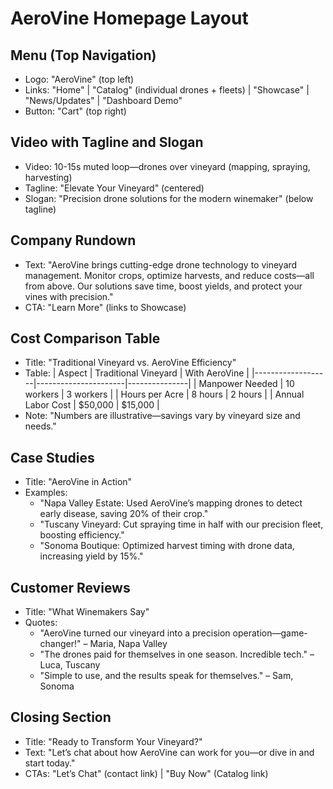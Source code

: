 # AeroVine Homepage Layout

## Menu (Top Navigation)
- Logo: "AeroVine" (top left)
- Links: "Home" | "Catalog" (individual drones + fleets) | "Showcase" | "News/Updates" | "Dashboard Demo"
- Button: "Cart" (top right)

## Video with Tagline and Slogan
- Video: 10-15s muted loop—drones over vineyard (mapping, spraying, harvesting)
- Tagline: "Elevate Your Vineyard" (centered)
- Slogan: "Precision drone solutions for the modern winemaker" (below tagline)

## Company Rundown
- Text: "AeroVine brings cutting-edge drone technology to vineyard management. Monitor crops, optimize harvests, and reduce costs—all from above. Our solutions save time, boost yields, and protect your vines with precision."
- CTA: "Learn More" (links to Showcase)

## Cost Comparison Table
- Title: "Traditional Vineyard vs. AeroVine Efficiency"
- Table:
  | Aspect            | Traditional Vineyard | With AeroVine |
  |-------------------|----------------------|---------------|
  | Manpower Needed   | 10 workers          | 3 workers     |
  | Hours per Acre    | 8 hours             | 2 hours       |
  | Annual Labor Cost | $50,000             | $15,000       |
- Note: "Numbers are illustrative—savings vary by vineyard size and needs."

## Case Studies
- Title: "AeroVine in Action"
- Examples:
  - "Napa Valley Estate: Used AeroVine’s mapping drones to detect early disease, saving 20% of their crop."
  - "Tuscany Vineyard: Cut spraying time in half with our precision fleet, boosting efficiency."
  - "Sonoma Boutique: Optimized harvest timing with drone data, increasing yield by 15%."

## Customer Reviews
- Title: "What Winemakers Say"
- Quotes:
  - "AeroVine turned our vineyard into a precision operation—game-changer!" – Maria, Napa Valley
  - "The drones paid for themselves in one season. Incredible tech." – Luca, Tuscany
  - "Simple to use, and the results speak for themselves." – Sam, Sonoma

## Closing Section
- Title: "Ready to Transform Your Vineyard?"
- Text: "Let’s chat about how AeroVine can work for you—or dive in and start today."
- CTAs: "Let’s Chat" (contact link) | "Buy Now" (Catalog link)

